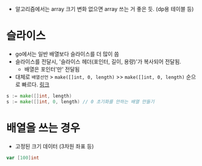 * 알고리즘에서는 array 크기 변화 없으면 array 쓰는 거 좋은 듯. (dp용 테이블 등)

# 슬라이스
* go에서는 일반 배열보다 슬라이스를 더 많이 씀
* 슬라이스를 전달시, '슬라이스 헤더(포인터, 길이, 용량)'가 복사되어 전달됨.
    * 배열은 포인터'만' 전달됨
* 대체로 `배열선언` > `make([]int, 0, length)` >> `make([]int, 0, length)` 순으로 빠르다. [링크](discussion2.md)

```go
s := make([]int, length)
s := make([]int, 0, length) // 0 초기화를 안하는 배열 만들기
```

# 배열을 쓰는 경우
* 고정된 크기 데이터 (3차원 좌표 등)
```go
var [100]int
```